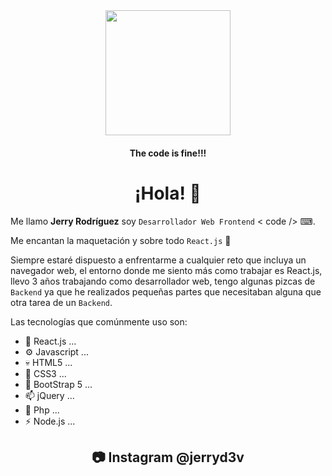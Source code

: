 <div id="header" align="center">
  <img src="https://i.ibb.co/8NGDCFG/This-Is-Fine.png" align="center" width="200"/>
  <h4>The code is fine!!!</h4>
</div>

<div id="header" align="center">
  <h1> ¡Hola! 👋</h1>
</div>


Me llamo **Jerry Rodríguez** soy `Desarrollador Web Frontend` < code /> ⌨.

Me encantan la maquetación y sobre todo `React.js` 🚀

Siempre estaré dispuesto a enfrentarme a cualquier reto que incluya un navegador web, el entorno donde me siento más como trabajar es React.js,
llevo 3 años trabajando como desarrollador web, tengo algunas pizcas de `Backend` ya que he realizados pequeñas partes que necesitaban alguna que otra
tarea de un `Backend`.

Las tecnologías que comúnmente uso son:

- 🚀 React.js ...
- ⚙ Javascript ...
- 💀 HTML5 ...
- 🎨 CSS3 ...
- 👔 BootStrap 5 ...
- 📫 jQuery ...
- 🐘 Php ...
- ⚡ Node.js ...

<div id="header" align="center">
  <h2> 📷 Instagram @jerryd3v</h2>
</div>
